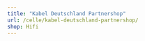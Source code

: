 ```yaml
---
title: "Kabel Deutschland Partnershop"
url: /celle/kabel-deutschland-partnershop/
shop: Hifi
---
```

